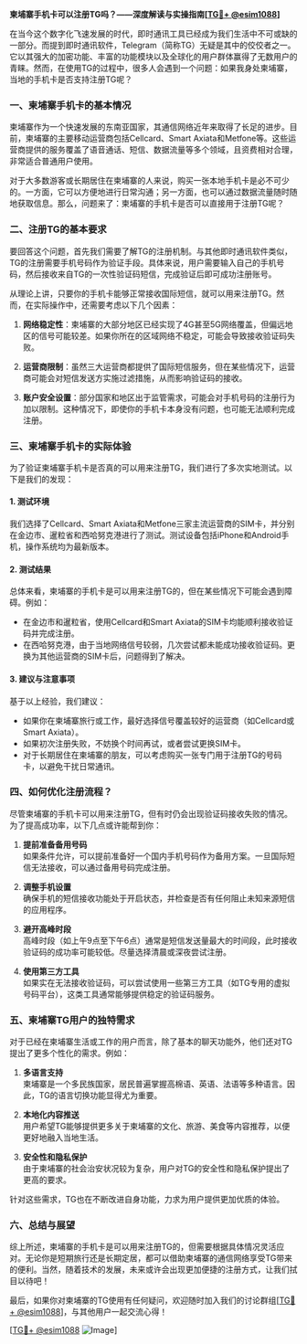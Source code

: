 **柬埔寨手机卡可以注册TG吗？——深度解读与实操指南[[TG💪+ @esim1088](https://t.me/s/esim1088)]**

在当今这个数字化飞速发展的时代，即时通讯工具已经成为我们生活中不可或缺的一部分。而提到即时通讯软件，Telegram（简称TG）无疑是其中的佼佼者之一。它以其强大的加密功能、丰富的功能模块以及全球化的用户群体赢得了无数用户的青睐。然而，在使用TG的过程中，很多人会遇到一个问题：如果我身处柬埔寨，当地的手机卡是否支持注册TG呢？

### **一、柬埔寨手机卡的基本情况**

柬埔寨作为一个快速发展的东南亚国家，其通信网络近年来取得了长足的进步。目前，柬埔寨的主要移动运营商包括Cellcard、Smart Axiata和Metfone等。这些运营商提供的服务覆盖了语音通话、短信、数据流量等多个领域，且资费相对合理，非常适合普通用户使用。

对于大多数游客或长期居住在柬埔寨的人来说，购买一张本地手机卡是必不可少的。一方面，它可以方便地进行日常沟通；另一方面，也可以通过数据流量随时随地获取信息。那么，问题来了：柬埔寨的手机卡是否可以直接用于注册TG呢？

### **二、注册TG的基本要求**

要回答这个问题，首先我们需要了解TG的注册机制。与其他即时通讯软件类似，TG的注册需要手机号码作为验证手段。具体来说，用户需要输入自己的手机号码，然后接收来自TG的一次性验证码短信，完成验证后即可成功注册账号。

从理论上讲，只要你的手机卡能够正常接收国际短信，就可以用来注册TG。然而，在实际操作中，还需要考虑以下几个因素：

1. **网络稳定性**：柬埔寨的大部分地区已经实现了4G甚至5G网络覆盖，但偏远地区的信号可能较差。如果你所在的区域网络不稳定，可能会导致接收验证码失败。
   
2. **运营商限制**：虽然三大运营商都提供了国际短信服务，但在某些情况下，运营商可能会对短信发送方实施过滤措施，从而影响验证码的接收。

3. **账户安全设置**：部分国家和地区出于监管需求，可能会对手机号码的注册行为加以限制。这种情况下，即使你的手机卡本身没有问题，也可能无法顺利完成注册。

### **三、柬埔寨手机卡的实际体验**

为了验证柬埔寨手机卡是否真的可以用来注册TG，我们进行了多次实地测试。以下是我们的发现：

#### **1. 测试环境**
我们选择了Cellcard、Smart Axiata和Metfone三家主流运营商的SIM卡，并分别在金边市、暹粒省和西哈努克港进行了测试。测试设备包括iPhone和Android手机，操作系统均为最新版本。

#### **2. 测试结果**
总体来看，柬埔寨的手机卡是可以用来注册TG的，但在某些情况下可能会遇到障碍。例如：
- 在金边市和暹粒省，使用Cellcard和Smart Axiata的SIM卡均能顺利接收验证码并完成注册。
- 在西哈努克港，由于当地网络信号较弱，几次尝试都未能成功接收验证码。更换为其他运营商的SIM卡后，问题得到了解决。

#### **3. 建议与注意事项**
基于以上经验，我们建议：
- 如果你在柬埔寨旅行或工作，最好选择信号覆盖较好的运营商（如Cellcard或Smart Axiata）。
- 如果初次注册失败，不妨换个时间再试，或者尝试更换SIM卡。
- 对于长期居住在柬埔寨的朋友，可以考虑购买一张专门用于注册TG的号码卡，以避免干扰日常通讯。

### **四、如何优化注册流程？**

尽管柬埔寨的手机卡可以用来注册TG，但有时仍会出现验证码接收失败的情况。为了提高成功率，以下几点或许能帮到你：

1. **提前准备备用号码**  
   如果条件允许，可以提前准备好一个国内手机号码作为备用方案。一旦国际短信无法接收，可以通过备用号码完成注册。

2. **调整手机设置**  
   确保手机的短信接收功能处于开启状态，并检查是否有任何阻止未知来源短信的应用程序。

3. **避开高峰时段**  
   高峰时段（如上午9点至下午6点）通常是短信发送量最大的时间段，此时接收验证码的成功率可能较低。尽量选择清晨或深夜尝试注册。

4. **使用第三方工具**  
   如果实在无法接收验证码，可以尝试使用一些第三方工具（如TG专用的虚拟号码平台），这类工具通常能够提供稳定的验证码服务。

### **五、柬埔寨TG用户的独特需求**

对于已经在柬埔寨生活或工作的用户而言，除了基本的聊天功能外，他们还对TG提出了更多个性化的需求。例如：

1. **多语言支持**  
   柬埔寨是一个多民族国家，居民普遍掌握高棉语、英语、法语等多种语言。因此，TG的语言切换功能显得尤为重要。

2. **本地化内容推送**  
   用户希望TG能够提供更多关于柬埔寨的文化、旅游、美食等内容推荐，以便更好地融入当地生活。

3. **安全性和隐私保护**  
   由于柬埔寨的社会治安状况较为复杂，用户对TG的安全性和隐私保护提出了更高的要求。

针对这些需求，TG也在不断改进自身功能，力求为用户提供更加优质的体验。

### **六、总结与展望**

综上所述，柬埔寨的手机卡是可以用来注册TG的，但需要根据具体情况灵活应对。无论你是短期旅行还是长期定居，都可以借助柬埔寨的通信网络享受TG带来的便利。当然，随着技术的发展，未来或许会出现更加便捷的注册方式，让我们拭目以待吧！

最后，如果你对柬埔寨的TG使用有任何疑问，欢迎随时加入我们的讨论群组[[TG💪+ @esim1088](https://t.me/s/esim1088)]，与其他用户一起交流心得！  

[[TG💪+ @esim1088](https://t.me/s/esim1088) ![Image](https://i.postimg.cc/4NQfJmqS/Snipaste-2025-05-13-00-14-12.png)]